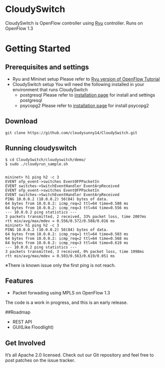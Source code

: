 CloudySwitch
============

CloudySwitch is OpenFlow controller using [Ryu](https://github.com/osrg/ryu) controller. Runs on OpenFlow 1.3

Getting Started
============

## Prerequisites and settings
* Ryu and Mininet setup
  Please refer to [Ryu version of OpenFlow Tutorial]()
* CloudySwitch setup
  You will need the following installed in your environment that runs CloudySwitch
  * postgresql      Please refer to [installation page]() for install and settings postgresql
  * psycopg2      Please refer to [installation page](http://initd.org/psycopg/install/) for install psycopg2

## Download
    git clone https://github.com/cloudysunny14/CloudySwitch.git

## Running cloudyswitch

    $ cd CloudySwitch/cloudyswitch/demo/
    $ sudo ./cloudyrun_sample.sh


    mininet> h1 ping h2 -c 3
    EVENT ofp_event->switches EventOFPPacketIn
    EVENT switches->SwitchEventHandler EventArpReceived
    EVENT ofp_event->switches EventOFPPacketIn
    EVENT switches->SwitchEventHandler EventArpReceived
    PING 10.0.0.2 (10.0.0.2) 56(84) bytes of data.
    64 bytes from 10.0.0.2: icmp_req=2 ttl=64 time=0.588 ms
    64 bytes from 10.0.0.2: icmp_req=3 ttl=64 time=0.556 ms
    --- 10.0.0.2 ping statistics ---
    3 packets transmitted, 2 received, 33% packet loss, time 2007ms
    rtt min/avg/max/mdev = 0.556/0.572/0.588/0.016 ms
    mininet> h1 ping h2 -c 3
    PING 10.0.0.2 (10.0.0.2) 56(84) bytes of data.
    64 bytes from 10.0.0.2: icmp_req=1 ttl=64 time=0.503 ms
    64 bytes from 10.0.0.2: icmp_req=2 ttl=64 time=0.568 ms
    64 bytes from 10.0.0.2: icmp_req=3 ttl=64 time=0.619 ms
    --- 10.0.0.2 ping statistics ---
    3 packets transmitted, 3 received, 0% packet loss, time 1998ms
    rtt min/avg/max/mdev = 0.503/0.563/0.619/0.051 ms

※There is known issue only the first ping is not reach.

## Features
* Packet forwading using MPLS on OpenFlow 1.3

The code is a work in progress, and this is an early release.

##Roadmap
* REST API
* GUI(Like Floodlight)

## Get Involved
It’s all Apache 2.0 licensed.
Check out our Git repository and feel free to post patches on the issue tracker.

